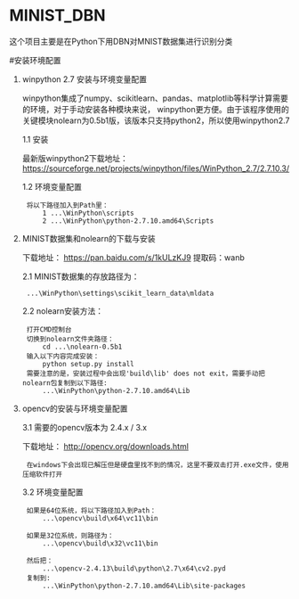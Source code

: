 # MINIST_DBN

这个项目主要是在Python下用DBN对MNIST数据集进行识别分类

#安装环境配置

1. winpython 2.7 安装与环境变量配置

	winpython集成了numpy、scikitlearn、pandas、matplotlib等科学计算需要的环境，对于手动安装各种模块来说，
	winpython更方便。由于该程序使用的关键模块nolearn为0.5b1版，该版本只支持python2，所以使用winpython2.7
		
	1.1 安装
		
	最新版winpython2下载地址：
	https://sourceforge.net/projects/winpython/files/WinPython_2.7/2.7.10.3/
		
	1.2 环境变量配置
		
		将以下路径加入到Path里：
			1 ...\WinPython\scripts
			2 ...\WinPython\python-2.7.10.amd64\Scripts
			

2. MINIST数据集和nolearn的下载与安装

	下载地址：
		https://pan.baidu.com/s/1kULzKJ9			提取码：wanb
		
	2.1	MINIST数据集的存放路径为：
	
		...\WinPython\settings\scikit_learn_data\mldata		
	2.2 nolearn安装方法：
			
		打开CMD控制台
		切换到nolearn文件夹路径：
			cd ...\nolearn-0.5b1
		输入以下内容完成安装：
			python setup.py install
		需要注意的是，安装过程中会出现'build\lib' does not exit，需要手动把nolearn包复制到以下路径:
			...\WinPython\python-2.7.10.amd64\Lib
3. opencv的安装与环境变量配置

	3.1 需要的opencv版本为 2.4.x / 3.x
	
	下载地址：
		http://opencv.org/downloads.html

		在windows下会出现已解压但是硬盘里找不到的情况，这里不要双击打开.exe文件，使用压缩软件打开
	
	3.2 环境变量配置
	
		如果是64位系统，将以下路径加入到Path：
			...\opencv\build\x64\vc11\bin
			
		如果是32位系统，则路径为：
			...\opencv\build\x32\vc11\bin
			
		然后把：
			...\opencv-2.4.13\build\python\2.7\x64\cv2.pyd
		复制到:
			...\WinPython\python-2.7.10.amd64\Lib\site-packages
